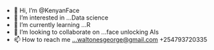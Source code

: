 - 👋 Hi, I’m @KenyanFace
- 👀 I’m interested in ...Data science 
- 🌱 I’m currently learning ...R
- 💞️ I’m looking to collaborate on ...face unlocking  AIs
- 📫 How to reach me ...waltonesgeorge@gmail.com 
+254793720335

<!---
KenyanFace/KenyanFace is a ✨ special ✨ repository because its `README.md` (this file) appears on your GitHub profile.
You can click the Preview link to take a look at your changes.
--->
